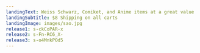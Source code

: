 ```yaml
---
landingText: Weiss Schwarz, Comiket, and Anime items at a great value
landingSubtitle: $8 Shipping on all carts
landingImage: images/sao.jpg
release1: s-ckCoPAR-x
release2: s-Fn-RC6_X-
release3: s-o4MnkPOd5
---
```

